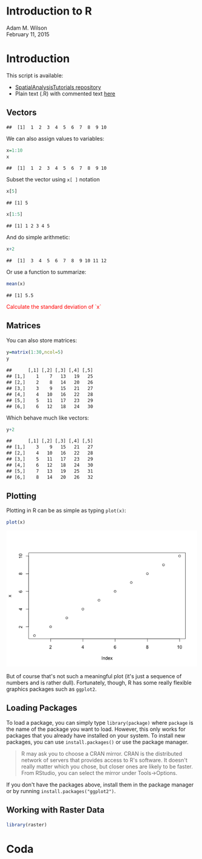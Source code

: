 # Introduction to R
Adam M. Wilson  
February 11, 2015  





#  Introduction
This script is available:

  * [SpatialAnalysisTutorials repository](http://github.com/adammwilson/SpatialAnalysisTutorials/blob/master/R_Introduction)
  * Plain text (.R) with commented text [here](http://raw.githubusercontent.com/adammwilson/SpatialAnalysisTutorials/blob/master/R_Introduction/R_Introduction.R)
 

## Vectors


```
##  [1]  1  2  3  4  5  6  7  8  9 10
```

We can also assign values to variables:

```r
x=1:10
x
```

```
##  [1]  1  2  3  4  5  6  7  8  9 10
```

Subset the vector using `x[ ]` notation

```r
x[5]
```

```
## [1] 5
```

```r
x[1:5]
```

```
## [1] 1 2 3 4 5
```


And do simple arithmetic:

```r
x+2
```

```
##  [1]  3  4  5  6  7  8  9 10 11 12
```

Or use a function to summarize:

```r
mean(x)
```

```
## [1] 5.5
```

<span style="color:red">
Calculate the standard deviation of `x`
</span>

## Matrices
You can also store matrices:

```r
y=matrix(1:30,ncol=5)
y
```

```
##      [,1] [,2] [,3] [,4] [,5]
## [1,]    1    7   13   19   25
## [2,]    2    8   14   20   26
## [3,]    3    9   15   21   27
## [4,]    4   10   16   22   28
## [5,]    5   11   17   23   29
## [6,]    6   12   18   24   30
```

Which behave much like vectors:

```r
y+2
```

```
##      [,1] [,2] [,3] [,4] [,5]
## [1,]    3    9   15   21   27
## [2,]    4   10   16   22   28
## [3,]    5   11   17   23   29
## [4,]    6   12   18   24   30
## [5,]    7   13   19   25   31
## [6,]    8   14   20   26   32
```


## Plotting
Plotting in R can be as simple as typing `plot(x)`:

```r
plot(x)
```

![](R_Introduction_files/figure-html/unnamed-chunk-9-1.png) 

But of course that's not such a meaningful plot (it's just a sequence of numbers and is rather dull).  Fortunately, though, R has some really flexible graphics packages such as `ggplot2`.  

## Loading Packages

To load a package, you can simply type `library(package)` where `package` is the name of the package you want to load.  However, this only works for packages that you already have installed on your system.  To install new packages, you can use `install.packages()` or use the package manager. 

> R may ask you to choose a CRAN mirror. CRAN is the distributed network of servers that provides access to R's software.  It doesn't really matter which you chose, but closer ones are likely to be faster.  From RStudio, you can select the mirror under Tools→Options.





If you don't have the packages above, install them in the package manager or by running `install.packages("ggplot2")`. 


## Working with Raster Data

```r
library(raster)
```



# Coda







